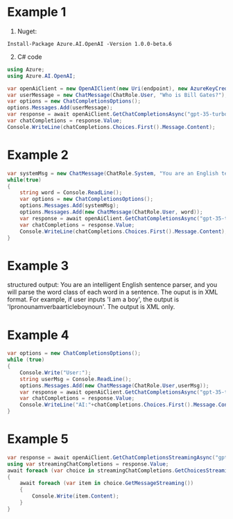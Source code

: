 # Example 1
1. Nuget:
```
Install-Package Azure.AI.OpenAI -Version 1.0.0-beta.6
```
2. C# code
```csharp
using Azure;
using Azure.AI.OpenAI;

var openAiClient = new OpenAIClient(new Uri(endpoint), new AzureKeyCredential(key));
var userMessage = new ChatMessage(ChatRole.User, "Who is Bill Gates?");
var options = new ChatCompletionsOptions();
options.Messages.Add(userMessage);
var response = await openAiClient.GetChatCompletionsAsync("gpt-35-turbo", options);
var chatCompletions = response.Value;
Console.WriteLine(chatCompletions.Choices.First().Message.Content);
```

# Example 2
```csharp
var systemMsg = new ChatMessage(ChatRole.System, "You are an English teacher that helps student to understand the roots of the English word.");
while(true)
{
    string word = Console.ReadLine();
    var options = new ChatCompletionsOptions();
    options.Messages.Add(systemMsg);
    options.Messages.Add(new ChatMessage(ChatRole.User, word));
    var response = await openAiClient.GetChatCompletionsAsync("gpt-35-turbo", options);
    var chatCompletions = response.Value;
    Console.WriteLine(chatCompletions.Choices.First().Message.Content);
}
```

# Example 3
structured output:
You are an intelligent English sentence parser, and you will parse the word class of each word in a sentence. The ouput is in XML format. For example, if user inputs 'I am a boy', the output is '<items><item><word>I</word><type>pronoun</type></item><item><word>am</word><type>verb</type></item><item><word>a</word><type>article</type></item><item><word>boy</word><type>noun</type></item></items>'. The output is XML only.

# Example 4
```csharp
var options = new ChatCompletionsOptions();
while (true)
{
    Console.Write("User:");
    string userMsg = Console.ReadLine();
    options.Messages.Add(new ChatMessage(ChatRole.User,userMsg));
    var response = await openAiClient.GetChatCompletionsAsync("gpt-35-turbo", options);
    var chatCompletions = response.Value;
    Console.WriteLine("AI:"+chatCompletions.Choices.First().Message.Content);
}
```

# Example 5
```csharp
var response = await openAiClient.GetChatCompletionsStreamingAsync("gpt-35-turbo", options);
using var streamingChatCompletions = response.Value;
await foreach (var choice in streamingChatCompletions.GetChoicesStreaming())
{
	await foreach (var item in choice.GetMessageStreaming())
	{
		Console.Write(item.Content);
	}
}
```
